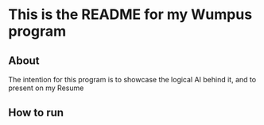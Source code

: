 # This is the README for my Wumpus program

## About

The intention for this program is to showcase the logical AI behind it, and to present on my Resume

## How to run